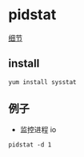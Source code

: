 # pidstat
[细节](https://www.jianshu.com/p/3991c0dba094)

## install
```shell
yum install sysstat
```

## 例子

- 监控进程 io
```shell
pidstat -d 1
```
